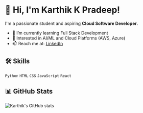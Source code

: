 # 👋 Hi, I'm Karthik K Pradeep!

I'm a passionate student and aspiring **Cloud Software Developer**.

- 🌱 I’m currently learning Full Stack Development
- 🚀 Interested in AI/ML and Cloud Platforms (AWS, Azure)
- 📫 Reach me at: [LinkedIn](www.linkedin.com/in/karthikkpradeep/)

## 🛠️ Skills
`Python` `HTML` `CSS` `JavaScript` `React`

## 📊 GitHub Stats
![Karthik's GitHub stats](https://github-readme-stats.vercel.app/api?username=FoldedOdin&show_icons=true&theme=tokyonight)
